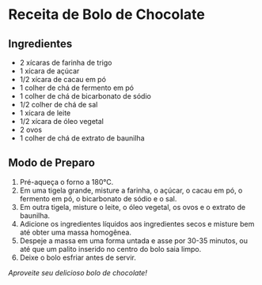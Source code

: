 # Receita de Bolo de Chocolate

## Ingredientes

- 2 xícaras de farinha de trigo
- 1 xícara de açúcar
- 1/2 xícara de cacau em pó
- 1 colher de chá de fermento em pó
- 1 colher de chá de bicarbonato de sódio
- 1/2 colher de chá de sal
- 1 xícara de leite
- 1/2 xícara de óleo vegetal
- 2 ovos
- 1 colher de chá de extrato de baunilha

## Modo de Preparo

1. Pré-aqueça o forno a 180°C.
2. Em uma tigela grande, misture a farinha, o açúcar, o cacau em pó, o fermento em pó, o bicarbonato de sódio e o sal.
3. Em outra tigela, misture o leite, o óleo vegetal, os ovos e o extrato de baunilha.
4. Adicione os ingredientes líquidos aos ingredientes secos e misture bem até obter uma massa homogênea.
5. Despeje a massa em uma forma untada e asse por 30-35 minutos, ou até que um palito inserido no centro do bolo saia limpo.
6. Deixe o bolo esfriar antes de servir.

*Aproveite seu delicioso bolo de chocolate!*



